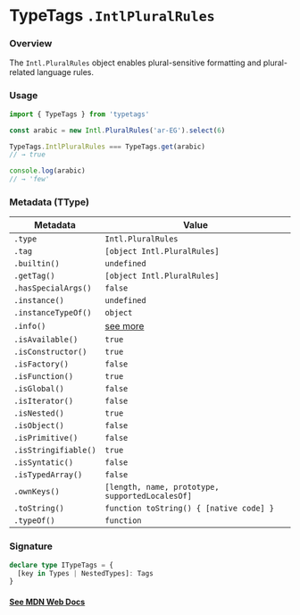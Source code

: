 # TypeTags `.IntlPluralRules`

### Overview

The `Intl.PluralRules` object enables plural-sensitive formatting and plural-related language rules.

### Usage

```js
import { TypeTags } from 'typetags'

const arabic = new Intl.PluralRules('ar-EG').select(6)

TypeTags.IntlPluralRules === TypeTags.get(arabic)
// → true

console.log(arabic)
// → 'few'
```

### Metadata (TType)

| Metadata             | Value                                           |
| -------------------- | ----------------------------------------------- |
| `.type`              | `Intl.PluralRules`                              |
| `.tag`               | `[object Intl.PluralRules]`                     |
| `.builtin()`         | `undefined`                                     |
| `.getTag()`          | `[object Intl.PluralRules]`                     |
| `.hasSpecialArgs()`  | `false`                                         |
| `.instance()`        | `undefined`                                     |
| `.instanceTypeOf()`  | `object`                                        |
| `.info()`            | [see more]()                                    |
| `.isAvailable()`     | `true`                                          |
| `.isConstructor()`   | `true`                                          |
| `.isFactory()`       | `false`                                         |
| `.isFunction()`      | `true`                                          |
| `.isGlobal()`        | `false`                                         |
| `.isIterator()`      | `false`                                         |
| `.isNested()`        | `true`                                          |
| `.isObject()`        | `false`                                         |
| `.isPrimitive()`     | `false`                                         |
| `.isStringifiable()` | `true`                                          |
| `.isSyntatic()`      | `false`                                         |
| `.isTypedArray()`    | `false`                                         |
| `.ownKeys()`         | `[length, name, prototype, supportedLocalesOf]` |
| `.toString()`        | `function toString() { [native code] }`         |
| `.typeOf()`          | `function`                                      |

### Signature

```ts
declare type ITypeTags = {
  [key in Types | NestedTypes]: Tags
}
```

#### [See MDN Web Docs](https://developer.mozilla.org/en-US/docs/Web/JavaScript/Reference/Global_Objects/Intl/PluralRules)
